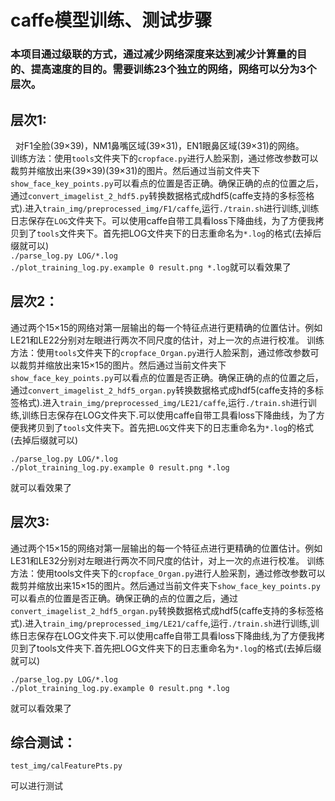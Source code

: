 # caffe模型训练、测试步骤
### 本项目通过级联的方式，通过减少网络深度来达到减少计算量的目的、提高速度的目的。需要训练23个独立的网络，网络可以分为3个层次。
## 层次1: 
   对F1全脸(39×39)，NM1鼻嘴区域(39×31)，EN1眼鼻区域(39×31)的网络。<br>
      训练方法：使用`tools`文件夹下的`cropface.py`进行人脸采割，通过修改参数可以裁剪并缩放出来(39×39)(39×31)的图片。然后通过当前文件夹下`show_face_key_points.py`可以看点的位置是否正确。确保正确的点的位置之后，通过`convert_imagelist_2_hdf5.py`转换数据格式成hdf5(caffe支持的多标签格式).进入`train_img/preprocessed_img/F1/caffe`,运行`./train.sh`进行训练,训练日志保存在`LOG`文件夹下。可以使用caffe自带工具看loss下降曲线，为了方便我拷贝到了`tools`文件夹下。首先把LOG文件夹下的日志重命名为`*.log`的格式(去掉后缀就可以)<br>
   `./parse_log.py LOG/*.log`<br>
   `./plot_training_log.py.example 0 result.png *.log`就可以看效果了<br>
## 层次2：
   通过两个15×15的网络对第一层输出的每一个特征点进行更精确的位置估计。例如LE21和LE22分别对左眼进行两次不同尺度的估计，对上一次的点进行校准。
      训练方法：使用`tools`文件夹下的`cropface_Organ.py`进行人脸采割，通过修改参数可以裁剪并缩放出来15×15的图片。然后通过当前文件夹下`show_face_key_points.py`可以看点的位置是否正确。确保正确的点的位置之后，通过`convert_imagelist_2_hdf5_organ.py`转换数据格式成hdf5(caffe支持的多标签格式).进入`train_img/preprocessed_img/LE21/caffe`,运行`./train.sh`进行训练,训练日志保存在LOG文件夹下.可以使用caffe自带工具看loss下降曲线，为了方便我拷贝到了`tools`文件夹下。首先把`LOG`文件夹下的日志重命名为`*.log`的格式(去掉后缀就可以)<br>
   ```   
   ./parse_log.py LOG/*.log
   ./plot_training_log.py.example 0 result.png *.log
   ```
   就可以看效果了
## 层次3: 
   通过两个15×15的网络对第一层输出的每一个特征点进行更精确的位置估计。例如LE31和LE32分别对左眼进行两次不同尺度的估计，对上一次的点进行校准。
      训练方法：使用tools文件夹下的`cropface_Organ.py`进行人脸采割，通过修改参数可以裁剪并缩放出来15×15的图片。然后通过当前文件夹下`show_face_key_points.py`可以看点的位置是否正确。确保正确的点的位置之后，通过`convert_imagelist_2_hdf5_organ.py`转换数据格式成hdf5(caffe支持的多标签格式).进入`train_img/preprocessed_img/LE21/caffe`,运行`./train.sh`进行训练,训练日志保存在LOG文件夹下.可以使用caffe自带工具看loss下降曲线,为了方便我拷贝到了tools文件夹下.首先把LOG文件夹下的日志重命名为`*.log`的格式(去掉后缀就可以)<br>
   ```   
   ./parse_log.py LOG/*.log
   ./plot_training_log.py.example 0 result.png *.log
   ```
   就可以看效果了
   
## 综合测试：
   ```
   test_img/calFeaturePts.py
   ```
   可以进行测试
